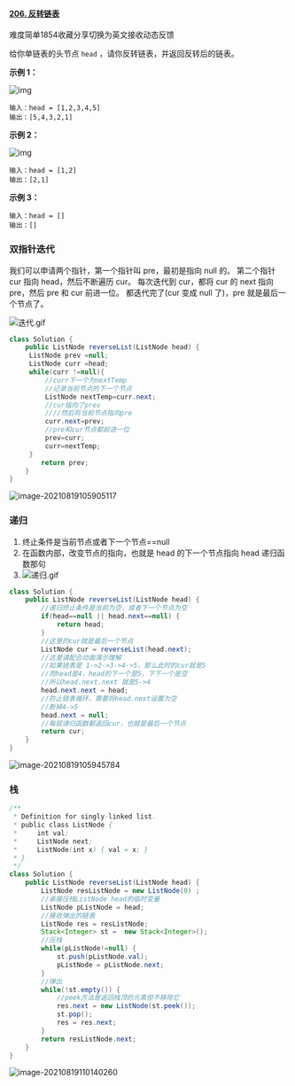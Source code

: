 #### [206. 反转链表](https://leetcode-cn.com/problems/reverse-linked-list/)

难度简单1854收藏分享切换为英文接收动态反馈

给你单链表的头节点 `head` ，请你反转链表，并返回反转后的链表。

 

**示例 1：**

![img](https://assets.leetcode.com/uploads/2021/02/19/rev1ex1.jpg)

```
输入：head = [1,2,3,4,5]
输出：[5,4,3,2,1]
```

**示例 2：**

![img](https://assets.leetcode.com/uploads/2021/02/19/rev1ex2.jpg)

```
输入：head = [1,2]
输出：[2,1]
```

**示例 3：**

```
输入：head = []
输出：[]
```

### 双指针迭代

我们可以申请两个指针，第一个指针叫 pre，最初是指向 null 的。
第二个指针 cur 指向 head，然后不断遍历 cur。
每次迭代到 cur，都将 cur 的 next 指向 pre，然后 pre 和 cur 前进一位。
都迭代完了(cur 变成 null 了)，pre 就是最后一个节点了。

![迭代.gif](https://pic.leetcode-cn.com/7d8712af4fbb870537607b1dd95d66c248eb178db4319919c32d9304ee85b602-%E8%BF%AD%E4%BB%A3.gif)

```java
class Solution {
    public ListNode reverseList(ListNode head) {
     ListNode prev =null;
     ListNode curr =head;
     while(curr !=null){
         //curr下一个为nextTemp
         //记录当前节点的下一个节点
         ListNode nextTemp=curr.next;
         //cur指向了prev
         ////然后将当前节点指向pre
         curr.next=prev;
         //pre和cur节点都前进一位
         prev=curr;
         curr=nextTemp;
     }
        return prev;
    }
}


```

![image-20210819105905117](C:\Users\solfeng\AppData\Roaming\Typora\typora-user-images\image-20210819105905117.png)

### 递归

1. 终止条件是当前节点或者下一个节点==null
2. 在函数内部，改变节点的指向，也就是 head 的下一个节点指向 head 递归函数那句
3. ![递归.gif](https://pic.leetcode-cn.com/dacd1bf55dec5c8b38d0904f26e472e2024fc8bee4ea46e3aa676f340ba1eb9d-%E9%80%92%E5%BD%92.gif)

```java
class Solution {
	public ListNode reverseList(ListNode head) {
		//递归终止条件是当前为空，或者下一个节点为空
		if(head==null || head.next==null) {
			return head;
		}
		//这里的cur就是最后一个节点
		ListNode cur = reverseList(head.next);
		//这里请配合动画演示理解
		//如果链表是 1->2->3->4->5，那么此时的cur就是5
		//而head是4，head的下一个是5，下下一个是空
		//所以head.next.next 就是5->4
		head.next.next = head;
		//防止链表循环，需要将head.next设置为空
        //断掉4->5
		head.next = null;
		//每层递归函数都返回cur，也就是最后一个节点
		return cur;
	}
}

```

![image-20210819105945784](C:\Users\solfeng\AppData\Roaming\Typora\typora-user-images\image-20210819105945784.png)

### 栈

```java
/**
 * Definition for singly-linked list.
 * public class ListNode {
 *     int val;
 *     ListNode next;
 *     ListNode(int x) { val = x; }
 * }
 */
class Solution {
    public ListNode reverseList(ListNode head) {
        ListNode resListNode = new ListNode(0) ;
        //承接压栈ListNode head的临时变量
        ListNode pListNode = head;
        //接收弹出的链表
        ListNode res = resListNode;
        Stack<Integer> st =  new Stack<Integer>();
        //压栈
        while(pListNode!=null) {
        	st.push(pListNode.val);
        	pListNode = pListNode.next;
        }
        //弹出
        while(!st.empty()) {
            //peek方法是返回栈顶的元素但不移除它
        	res.next = new ListNode(st.peek());
        	st.pop();
        	res = res.next;
        }
        return resListNode.next;
    }
}
```

![image-20210819110140260](C:\Users\solfeng\AppData\Roaming\Typora\typora-user-images\image-20210819110140260.png)
